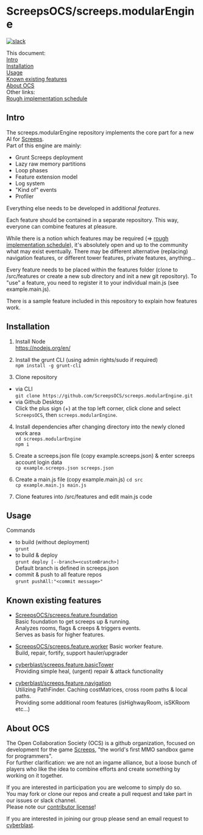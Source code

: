 
# ScreepsOCS/screeps.modularEngine

[![slack](https://img.shields.io/badge/chat-on%20slack-blue.svg)](https://screeps.slack.com/messages/ocs/)  

This document:  
[Intro](#intro)  
[Installation](#installation)  
[Usage](#usage)  
[Known existing features](#features)  
[About OCS](#ocs)  
Other links:  
[Rough implementation schedule](https://github.com/ScreepsOCS/screeps.modularEngine/issues/3)

## <a name="intro"></a>Intro

The screeps.modularEngine repository implements the core part for a new AI for [Screeps](https://screeps.com/).  
Part of this engine are mainly:
* Grunt Screeps deployment
* Lazy raw memory partitions
* Loop phases
* Feature extension model
* Log system
* "Kind of" events
* Profiler

Everything else needs to be developed in additional *features*. 

Each feature should be contained in a separate repository. This way, everyone can combine features at pleasure.  

While there is a notion which features may be required (=> [rough implementation schedule](https://github.com/ScreepsOCS/screeps.modularEngine/issues/3)), it's absolutely open and up to the community what may exist eventually. There may be different alternative (replacing) navigation features, or different tower features, private features, anything... 

Every feature needs to be placed within the features folder (clone to /src/features or create a new sub directory and init a new git repository).
To "use" a feature, you need to register it to your individual main.js (see example.main.js). 

There is a sample feature included in this repository to explain how features work. 

## <a name="installation"></a>Installation

1. Install Node  
  https://nodejs.org/en/

2. Install the grunt CLI (using admin rights/sudo if required)  
  `npm install -g grunt-cli`  

3. Clone repository
  * via CLI  
    `git clone https://github.com/ScreepsOCS/screeps.modularEngine.git`  
  * via Github Desktop  
    Click the plus sign (+) at the top left corner, click clone and select `ScreepsOCS`, then `screeps.modularEngine`.  

4. Install dependencies after changing directory into the newly cloned work area  
  `cd screeps.modularEngine`  
  `npm i`

5. Create a screeps.json file (copy example.screeps.json) & enter screeps account login data  
  `cp example.screeps.json screeps.json`
  
6. Create a main.js file (copy example.main.js)
  `cd src`  
  `cp example.main.js main.js`

7. Clone features into /src/features and edit main.js code

## <a name="usage"></a>Usage

Commands
  * to build (without deployment)  
  `grunt`  
  * to build & deploy  
  `grunt deploy [--branch=<customBranch>]`  
  Default branch is defined in screeps.json
  * commit & push to all feature repos  
  `grunt pushAll:"<commit message>"`

## <a name="features"></a>Known existing features

* [ScreepsOCS/screeps.feature.foundation](https://github.com/ScreepsOCS/screeps.feature.foundation)  
  Basic foundation to get screeps up & running.  
  Analyzes rooms, flags & creeps & triggers events.  
  Serves as basis for higher features.  

* [ScreepsOCS/screeps.feature.worker](https://github.com/ScreepsOCS/screeps.feature.worker)
  Basic worker feature.  
  Build, repair, fortify, support hauler/upgrader

* [cyberblast/screeps.feature.basicTower](https://github.com/cyberblast/screeps.feature.basicTower)  
  Providing simple heal, (urgent) repair & attack functionality

* [cyberblast/screeps.feature.navigation](https://github.com/cyberblast/screeps.feature.navigation)  
  Utilizing PathFinder. Caching costMatrices, cross room paths & local paths.  
  Providing some additional room features (isHighwayRoom, isSKRoom etc...)

## <a name="ocs"></a>About OCS

The Open Collaboration Society (OCS) is a github organization, focused on development for the game [Screeps](https://screeps.com/), "the world's first MMO sandbox game for programmers".  
For further clarification: we are not an ingame alliance, but a loose bunch of players who like the idea to combine efforts and create something by working on it together. 

If you are interested in participation you are welcome to simply do so.  
You may fork or clone our repos and create a pull request and take part in our issues or slack channel.  
Please note our [contributor license](https://raw.githubusercontent.com/ScreepsOCS/screeps.modularEngine/dev/CONTRIBUTING.txt)!

If you are interested in joining our group please send an email request to [cyberblast](mailto://ocs@cyberblast.org).
